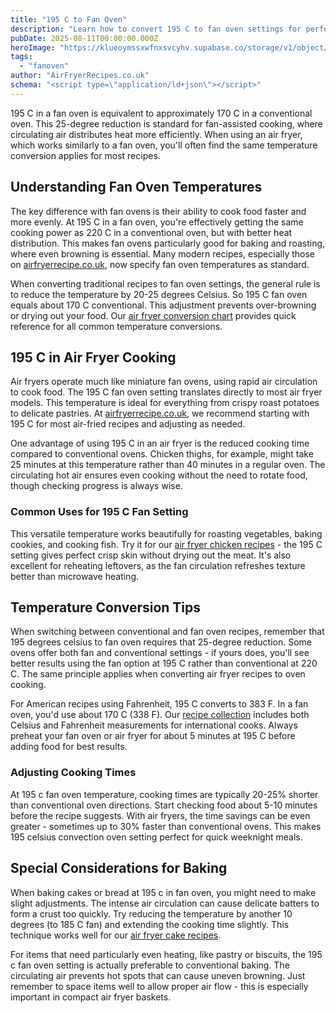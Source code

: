 ```yaml
---
title: "195 C to Fan Oven"
description: "Learn how to convert 195 C to fan oven settings for perfect baking. Includes air fryer equivalents and temperature tips for UK kitchens."
pubDate: 2025-08-11T00:00:00.000Z
heroImage: "https://klueoymssxwfnxsvcyhv.supabase.co/storage/v1/object/public/md/195-c-to-fan-oven-adc9d5a7.png"
tags:
  - "fanoven"
author: "AirFryerRecipes.co.uk"
schema: "<script type=\"application/ld+json\"></script>"
---
```


<p>195 C in a fan oven is equivalent to approximately 170 C in a conventional oven. This 25-degree reduction is standard for fan-assisted cooking, where circulating air distributes heat more efficiently. When using an air fryer, which works similarly to a fan oven, you'll often find the same temperature conversion applies for most recipes.</p>

<h2>Understanding Fan Oven Temperatures</h2>
<p>The key difference with fan ovens is their ability to cook food faster and more evenly. At 195 C in a fan oven, you're effectively getting the same cooking power as 220 C in a conventional oven, but with better heat distribution. This makes fan ovens particularly good for baking and roasting, where even browning is essential. Many modern recipes, especially those on <a href=https://www.airfryerrecipe.co.uk>airfryerrecipe.co.uk</a>, now specify fan oven temperatures as standard.</p>
<p>When converting traditional recipes to fan oven settings, the general rule is to reduce the temperature by 20-25 degrees Celsius. So 195 C fan oven equals about 170 C conventional. This adjustment prevents over-browning or drying out your food. Our <a href=https://www.airfryerrecipe.co.uk/air-fryer-conversion-chart>air fryer conversion chart</a> provides quick reference for all common temperature conversions.</p>

<h2>195 C in Air Fryer Cooking</h2>
<p>Air fryers operate much like miniature fan ovens, using rapid air circulation to cook food. The 195 C fan oven setting translates directly to most air fryer models. This temperature is ideal for everything from crispy roast potatoes to delicate pastries. At <a href=https://www.airfryerrecipe.co.uk>airfryerrecipe.co.uk</a>, we recommend starting with 195 C for most air-fried recipes and adjusting as needed.</p>
<p>One advantage of using 195 C in an air fryer is the reduced cooking time compared to conventional ovens. Chicken thighs, for example, might take 25 minutes at this temperature rather than 40 minutes in a regular oven. The circulating hot air ensures even cooking without the need to rotate food, though checking progress is always wise.</p>

<h3>Common Uses for 195 C Fan Setting</h3>
<p>This versatile temperature works beautifully for roasting vegetables, baking cookies, and cooking fish. Try it for our <a href=https://www.airfryerrecipe.co.uk/recipe-category/chicken>air fryer chicken recipes</a> - the 195 C setting gives perfect crisp skin without drying out the meat. It's also excellent for reheating leftovers, as the fan circulation refreshes texture better than microwave heating.</p>

<h2>Temperature Conversion Tips</h2>
<p>When switching between conventional and fan oven recipes, remember that 195 degrees celsius to fan oven requires that 25-degree reduction. Some ovens offer both fan and conventional settings - if yours does, you'll see better results using the fan option at 195 C rather than conventional at 220 C. The same principle applies when converting air fryer recipes to oven cooking.</p>
<p>For American recipes using Fahrenheit, 195 C converts to 383 F. In a fan oven, you'd use about 170 C (338 F). Our <a href=https://www.airfryerrecipe.co.uk/recipes>recipe collection</a> includes both Celsius and Fahrenheit measurements for international cooks. Always preheat your fan oven or air fryer for about 5 minutes at 195 C before adding food for best results.</p>

<h3>Adjusting Cooking Times</h3>
<p>At 195 c fan oven temperature, cooking times are typically 20-25% shorter than conventional oven directions. Start checking food about 5-10 minutes before the recipe suggests. With air fryers, the time savings can be even greater - sometimes up to 30% faster than conventional ovens. This makes 195 celsius convection oven setting perfect for quick weeknight meals.</p>

<h2>Special Considerations for Baking</h2>
<p>When baking cakes or bread at 195 c in fan oven, you might need to make slight adjustments. The intense air circulation can cause delicate batters to form a crust too quickly. Try reducing the temperature by another 10 degrees (to 185 C fan) and extending the cooking time slightly. This technique works well for our <a href=https://www.airfryerrecipe.co.uk/recipe-category/cakes>air fryer cake recipes</a>.</p>
<p>For items that need particularly even heating, like pastry or biscuits, the 195 c fan oven setting is actually preferable to conventional baking. The circulating air prevents hot spots that can cause uneven browning. Just remember to space items well to allow proper air flow - this is especially important in compact air fryer baskets.</p>
